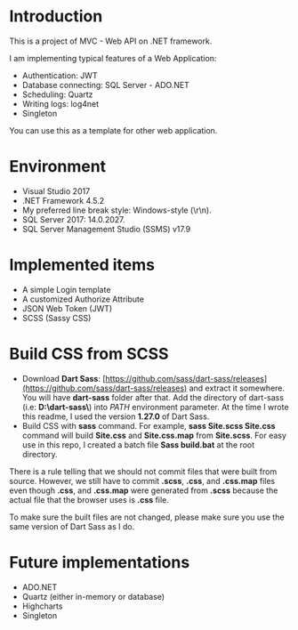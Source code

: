 # Introduction

This is a project of MVC - Web API on .NET framework.

I am implementing typical features of a Web Application:

* Authentication: JWT
* Database connecting: SQL Server - ADO.NET
* Scheduling: Quartz
* Writing logs: log4net
* Singleton

You can use this as a template for other web application.

# Environment

* Visual Studio 2017
* .NET Framework 4.5.2
* My preferred line break style: Windows-style (\r\n).
* SQL Server 2017: 14.0.2027.
* SQL Server Management Studio (SSMS) v17.9

# Implemented items

* A simple Login template
* A customized Authorize Attribute
* JSON Web Token (JWT)
* SCSS (Sassy CSS)

# Build CSS from SCSS

* Download **Dart Sass**: [https://github.com/sass/dart-sass/releases](https://github.com/sass/dart-sass/releases) and extract it somewhere. You will have **dart-sass** folder after that. Add the directory of dart-sass (i.e: **D:&#92;dart-sass&#92;**&#41; into *PATH* environment parameter. At the time I wrote this readme, I used the version **1.27.0** of Dart Sass.
* Build CSS with **sass** command. For example, **sass Site.scss Site.css** command will build **Site.css** and **Site.css.map** from **Site.scss**. For easy use in this repo, I created a batch file **Sass build.bat** at the root directory.

There is a rule telling that we should not commit files that were built from source. However, we still have to commit **.scss**, **.css**, and **.css.map** files even though **.css**, and **.css.map** were generated from **.scss** because the actual file that the browser uses is **.css** file.

To make sure the built files are not changed, please make sure you use the same version of Dart Sass as I do.   

# Future implementations

* ADO.NET
* Quartz (either in-memory or database)
* Highcharts
* Singleton
